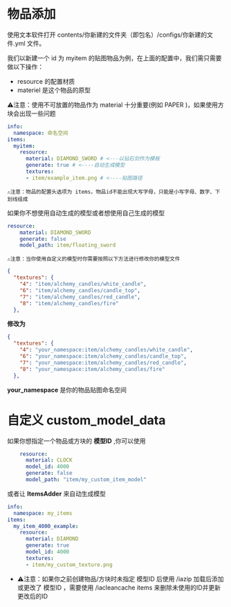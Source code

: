 # 物品添加
使用文本软件打开 contents/你新建的文件夹（即包名）/configs/你新建的文件.yml 文件。

我们以新建一个 id 为 myitem 的贴图物品为例，在上面的配置中，我们需只需要做以下操作：

- resource 的配置材质
- materiel 是这个物品的原型

⚠️注意：使用不可放置的物品作为 material 十分重要(例如 PAPER )，如果使用方块会出现一些问题

``` yaml
info:
  namespace: 命名空间
items:
  myitem:
    resource:
      material: DIAMOND_SWORD # <---以钻石剑作为模板
      generate: true # <----自动生成模型
      textures:
      - item/example_item.png # <----贴图路径
```

	⚠️注意：物品的配置头选项为 items，物品id不能出现大写字母，只能是小写字母、数字、下划线组成

如果你不想使用自动生成的模型或者想使用自己生成的模型
``` yaml
resource:
    material: DIAMOND_SWORD
    generate: false
    model_path: item/floating_sword
```
	⚠️注意：当你使用自定义的模型时你需要按照以下方法进行修改你的模型文件
```json
{
  "textures": {
    "4": "item/alchemy_candles/white_candle",
    "6": "item/alchemy_candles/candle_top",
    "7": "item/alchemy_candles/red_candle",
    "8": "item/alchemy_candles/fire"
  },
```
**修改为**
``` json
{
  "textures": {
    "4": "your_namespace:item/alchemy_candles/white_candle",
    "6": "your_namespace:item/alchemy_candles/candle_top",
    "7": "your_namespace:item/alchemy_candles/red_candle",
    "8": "your_namespace:item/alchemy_candles/fire"
  },
```
**your_namespace** 是你的物品贴图命名空间

# 自定义 **custom_model_data**

如果你想指定一个物品或方块的 **模型ID** ,你可以使用
``` yaml
    resource:
      material: CLOCK
      model_id: 4000
      generate: false
      model_path: "item/my_custom_item_model"
```

或者让 **ItemsAdder** 来自动生成模型
``` yaml
info:
  namespace: my_items
items:
  my_item_4000_example:
    resource:
      material: DIAMOND
      generate: true
      model_id: 4000
      textures:
      - item/my_custom_texture.png
```
- ⚠️注意：如果你之前创建物品/方块时未指定 模型ID 后使用 /iazip 加载后添加或更改了 模型ID ，需要使用 /iacleancache items 来删除未使用的ID并更新更改后的ID
